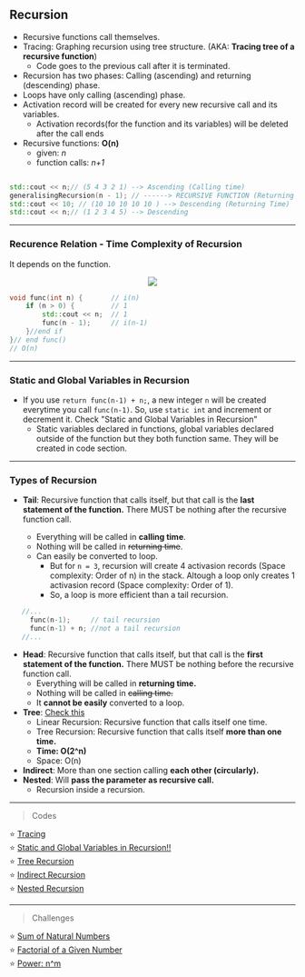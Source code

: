 

## Recursion 

* Recursive functions call themselves. 
* Tracing: Graphing recursion using tree structure. (AKA: **Tracing tree of a recursive function**)
  * Code goes to the previous call after it is terminated. 
* Recursion has two phases: Calling (ascending) and returning (descending) phase. 
* Loops have only calling (ascending) phase.
* Activation record will be created for every new recursive call and its variables.
  * Activation records(for the function and its variables) will be deleted after the call ends
* Recursive functions: **O(n)**
  * given: *n*
  * function calls: *n+1*

 ```cpp

std::cout << n;// (5 4 3 2 1) --> Ascending (Calling time)
generalisingRecursion(n - 1); // ------> RECURSIVE FUNCTION (Returning Time)
std::cout << 10; // (10 10 10 10 10 ) --> Descending (Returning Time)
std::cout << n;// (1 2 3 4 5) --> Descending
```
---

### Recurence Relation - Time Complexity of Recursion
It depends on the function.
<p align="center">
	<img src="https://i.imgur.com/BBsxClg.png">
</p>

```cpp
void func(int n) {		 // i(n)
	if (n > 0) {   		 // 1
		std::cout << n;  // 1
		func(n - 1);     // i(n-1)
	}//end if
}// end func()
// O(n)

```
---
### Static and Global Variables in Recursion 

* If you use ```return func(n-1) + n;```, a new integer ```n``` will be created everytime you call ```func(n-1)```. So, use ```static int``` and increment or decrement it. Check "Static and Global Variables in Recursion"
	*  Static variables declared in functions, global variables declared outside of the function but they both function same. They will be created in code section.

---
### Types of Recursion
* **Tail**: Recursive function that calls itself, but that call is the **last statement of the function.** There MUST be nothing after the recursive function call.

	* Everything will be called in **calling time**. 
	* Nothing will be called in ~~returning time~~.
	* Can easily be converted to loop.
		* But for ```n = 3```, recursion will create 4 activasion records (Space complexity: Order of n) in the stack. Altough a loop only creates 1 activasion record (Space complexity: Order of 1). 
		* So, a loop is more efficient than a tail recursion.
```cpp
   //...
	 func(n-1);     // tail recursion 
	 func(n-1) + n; //not a tail recursion
   //...
```
	
	
* **Head**: Recursive function that calls itself, but that call is the **first statement of the function.** There MUST be nothing before the recursive function call.
	* Everything will be called in **returning time.**
	* Nothing will be called in ~~calling time.~~
	* It **cannot be easily** converted to a loop.	
* **Tree**: [Check this](https://i.imgur.com/UI2haOK.png)<br> 
	* Linear Recursion: Recursive function that calls itself one time.
	* Tree Recursion: Recursive function that calls itself **more than one time.**
	* **Time: O(2^n)**
	* Space: O(n)
* **Indirect**: More than one section calling **each other (circularly).**
* **Nested**: Will **pass the parameter as recursive call.**
	*  Recursion inside a recursion.

---

> Codes

:star: [Tracing]()<br>
:star: [Static and Global Variables in Recursion!!]()<br>
:star: [Tree Recursion]()<br>
:star: [Indirect Recursion]()<br>
:star: [Nested Recursion]()<br>

---
> Challenges

:star: [Sum of Natural Numbers]()<br>
:star: [Factorial of a Given Number]()<br>
:star: [Power: n^m]()<br>
